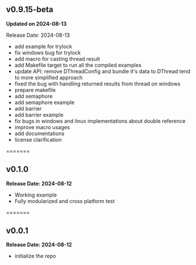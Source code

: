 ## v0.9.15-beta

**Updated on 2024-08-13**

Release Date: 2024-08-13

- add example for trylock
- fix windows bug for trylock
- add macro for casting thread result
- add Makefile target to run all the compiled examples
- update API: remove DThreadConfig and bundle it's data to DThread tend to more simplified approach
- fixed the bug with handling returned results from thread on windows
- prepare makefile
- add semaphore
- add semaphore example
- add barrier
- add barrier example
- fix bugs in windows and linux implementations about double reference
- improve macro usages
- add documentations
- license clarification

=======

## v0.1.0

**Release Date: 2024-08-12**

- Working example
- Fully modularized and cross platform test

=======

## v0.0.1

**Release Date: 2024-08-12**

- initialize the repo
